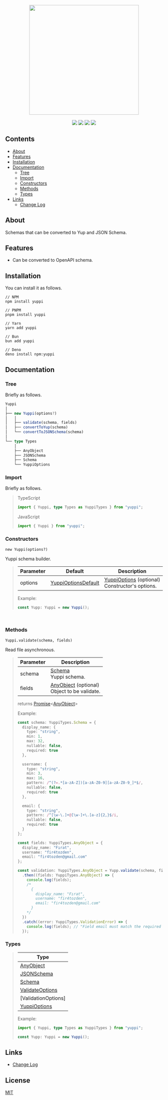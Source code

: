 [String]: https://developer.mozilla.org/en-US/docs/Web/JavaScript/Reference/Global_Objects/String
[Number]: https://developer.mozilla.org/en-US/docs/Web/JavaScript/Reference/Global_Objects/Number
[Date]: https://developer.mozilla.org/en-US/docs/Web/JavaScript/Reference/Global_Objects/Date
[Object]: https://developer.mozilla.org/en-US/docs/Web/JavaScript/Reference/Global_Objects/Object
[Array]: https://developer.mozilla.org/en-US/docs/Web/JavaScript/Reference/Global_Objects/Array
[Boolean]: https://developer.mozilla.org/en-US/docs/Web/JavaScript/Reference/Global_Objects/Boolean
[Buffer]: https://developer.mozilla.org/en-US/docs/Web/JavaScript/Reference/Global_Objects/ArrayBuffer
[Function]: https://developer.mozilla.org/en-US/docs/Web/JavaScript/Reference/Global_Objects/Function
[Promise]: https://developer.mozilla.org/en-US/docs/Web/JavaScript/Reference/Global_Objects/Promise
[Void]: https://developer.mozilla.org/en-US/docs/Web/JavaScript/Reference/Global_Objects/Undefined
[YuppiOptionsDefault]: ./src/defaults/YuppiOptions.default.ts
[AnyObject]: ./src/types/AnyObject.type.ts
[JSONSchema]: ./src/types/JSONSchema.type.ts
[Schema]: ./src/types/Schema.type.ts
[ValidateOptions]: ./src/types/ValidateOptions.type.ts
[ValidationError]: ./src/types/ValidationError.type.ts
[YuppiOptions]: ./src/types/YuppiOptions.type.ts

<div align="center">
  <br/>
  <img src="https://i.ibb.co/kVmjj374/logo.png" width="350px"/>
  <br/>
  <br/>
  <img src="https://img.shields.io/npm/v/yuppi?label=version&color=%23633BFF"/>
  <img src="https://img.shields.io/npm/l/yuppi?label=license&color=%23633BFF"/>
  <img src="https://img.shields.io/npm/dt/yuppi?label=downloads&color=%2300927F"/>
  <img src="https://img.shields.io/npm/unpacked-size/yuppi?label=size&color=%2300927F"/>
</div>

## Contents

- [About](#about)
- [Features](#features)
- [Installation](#installation)
- [Documentation](#documentation)
  - [Tree](#tree)
  - [Import](#import)
  - [Constructors](#constructors)
  - [Methods](#methods)
  - [Types](#types)
- [Links](#links)
  - [Change Log](CHANGELOG.md)

## About

Schemas that can be converted to Yup and JSON Schema.

## Features

- Can be converted to OpenAPI schema.

## Installation

You can install it as follows.

```shell
// NPM
npm install yuppi

// PNPM
pnpm install yuppi

// Yarn
yarn add yuppi

// Bun
bun add yuppi

// Deno
deno install npm:yuppi
```

## Documentation

### Tree

Briefly as follows.

```typescript
Yuppi
│
├── new Yuppi(options?)
│   │
│   ├── validate(schema, fields)
│   ├── convertToYup(schema)
│   └── convertToJSONSchema(schema)
│
└── type Types
    │
    ├── AnyObject
    ├── JSONSchema
    ├── Schema
    └── YuppiOptions
```

### Import

Briefly as follows.

> TypeScript
>
> ```typescript
> import { Yuppi, type Types as YuppiTypes } from "yuppi";
> ```
>
> JavaScript
>
> ```javascript
> import { Yuppi } from "yuppi";
> ```

### Constructors

`new Yuppi(options?)`

Yuppi schema builder.

> | Parameter | Default               | Description                                          |
> | --------- | --------------------- | ---------------------------------------------------- |
> | options   | [YuppiOptionsDefault] | [YuppiOptions] (optional)<br/>Constructor's options. |
>
> Example:
>
> ```typescript
> const Yupp: Yuppi = new Yuppi();
> ```

<br/>

### Methods

`Yuppi.validate(schema, fields)`

Read file asynchronous.

> | Parameter | Description                                       |
> | --------- | ------------------------------------------------- |
> | schema    | [Schema]<br/>Yuppi schema.                        |
> | fields    | [AnyObject] (optional)<br/>Object to be validate. |
>
> returns [Promise]<[AnyObject]>
>
> Example:
>
> ```typescript
> const schema: YuppiTypes.Schema = {
>   display_name: {
>     type: "string",
>     min: 1,
>     max: 32,
>     nullable: false,
>     required: true
>   },
>
>   username: {
>     type: "string",
>     min: 3,
>     max: 16,
>     pattern: /^(?=.*[a-zA-Z])[a-zA-Z0-9][a-zA-Z0-9_]*$/,
>     nullable: false,
>     required: true
>   },
>
>   email: {
>     type: "string",
>     pattern: /^[\w-\.]+@[\w-]+\.[a-z]{2,}$/i,
>     nullable: false,
>     required: true
>   }
> };
>
> const fields: YuppiTypes.AnyObject = {
>   display_name: "Fırat",
>   username: "fir4tozden",
>   email: "fir4tozden@gmail.com"
> };
>
> const validation: YuppiTypes.AnyObject = Yupp.validate(schema, fields)
>   .then((fields: YuppiTypes.AnyObject) => {
>     console.log(fields);
>     /*
>       {
>         display_name: "Fırat",
>         username: "fir4tozden",
>         email: "fir4tozden@gmail.com"
>       }
>     */
>   })
>   .catch((error: YuppiTypes.ValidationError) => {
>     console.log(fields); // "Field email must match the required pattern"
>   });
> ```

### Types

> | Type                |
> | ------------------- |
> | [AnyObject]         |
> | [JSONSchema]        |
> | [Schema]            |
> | [ValidateOptions]   |
> | [ValidationOptions] |
> | [YuppiOptions]      |
>
> Example:
>
> ```typescript
> import { Yuppi, type Types as YuppiTypes } from "yuppi";
>
> const Yupp: Yuppi = new Yuppi();
> ```

## Links

- [Change Log](CHANGELOG.md)

## License

[MIT](LICENSE.md)
